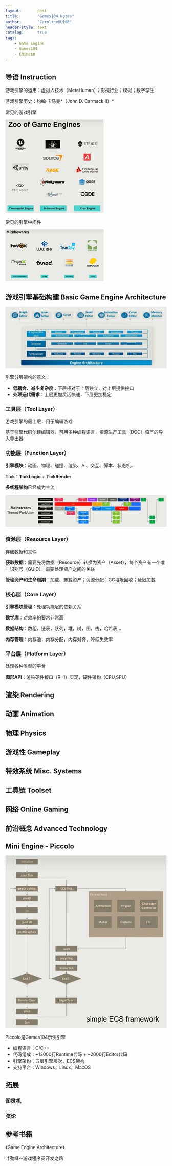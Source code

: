 ```yaml
---
layout:       post
title:        "Games104 Notes"
author:       "Caroline飘小蝎"
header-style: text
catalog:      true
tags:
    - Game Engine
    - Games104
    - Chinese
---
```


## 导语 Instruction

游戏引擎的运用：虚拟人技术（MetaHuman）；影视行业；模拟；数字孪生

游戏引擎历史：约翰·卡马克*（John D. Carmack II）*

常见的游戏引擎

<img src="\assets\GameEngine\Games104\c1\1.png" alt="1" style="zoom:30%;" />

常见的引擎中间件

<img src="\assets\GameEngine\Games104\c1\2.png" alt="2" style="zoom:30%;" />

## 游戏引擎基础构建 Basic Game Engine Architecture

<img src="\assets\GameEngine\Games104\c1\3.png" alt="3" style="zoom:50%;" />

引擎分层架构的意义：

- **低耦合、减少复杂度**：下层相对于上层独立，对上层提供接口
- **处理迭代需求**：上层更加灵活快速，下层更加稳定

### 工具层（Tool Layer）

游戏引擎的最上层，用于编辑游戏

基于引擎代码创建编辑器，可用多种编程语言，资源生产工具（DCC）资产的导入导出器

### 功能层（Function Layer）

**引擎模块**：动画、物理、碰撞、渲染、AI、交互、脚本、状态机...

**Tick**：**TickLogic** + **TickRender**

**多线程架构**已经成为主流

<img src="\assets\GameEngine\Games104\c1\4.png" alt="4" style="zoom:70%;" />

### 资源层（Resource Layer）

存储数据和文件

**获取数据**：需要先将数据（Resource）转换为资产（Asset），每个资产有一个唯一识别号（GUID），需要处理资产之间的关联

**管理资产和生命周期**：加载、卸载资产；资源分配；GC垃圾回收；延迟加载

### 核心层（Core Layer）

**引擎模块管理**：处理功能层的依赖关系

**数学库**：对效率的要求非常高

**数据结构**：数组，链表，队列，堆，树，图，栈，哈希表...

**内存管理**：内存池，内存分配，内存对齐，降低失效率

### 平台层（Platform Layer）

处理各种类型的平台

**图形API**：渲染硬件接口（RHI）实现，硬件架构（CPU,SPU）

## 渲染 Rendering





## 动画 Animation





## 物理 Physics





## 游戏性 Gameplay





## 特效系统 Misc. Systems





## 工具链 Toolset





## 网络 Online Gaming





## 前沿概念 Advanced Technology





## Mini Engine - Piccolo

<img src="\assets\GameEngine\Games104\c1\5.png" alt="5" style="zoom:70%;" />

Piccolo是Games104示例引擎

- 编程语言：C/C++
- 代码组成：~13000行Runtime代码 + ~2000行Editor代码
- 引擎架构：五层引擎层次，ECS架构
- 支持平台：Windows，Linux，MacOS



## 拓展

### 图灵机

### 弦论



## 参考书籍

《Game Engine Architecture》

叶劲峰--游戏程序员开发之路